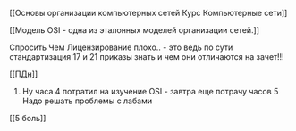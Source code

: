 [[Основы организации компьютерных сетей Курс Компьютерные сети]] 

[[Модель OSI - одна из эталонных моделей организации сетей.]] 


Cпросить Чем Лицензирование плохо.. - это ведь по сути стандартизация
17 и 21 приказы знать и чем они отличаются на зачет!!!

[[ПДн]]

1. Ну часа 4 потратил на изучение OSI - завтра еще потрачу часов 5 
Надо решать проблемы с лабами

[[5 боль]] 
